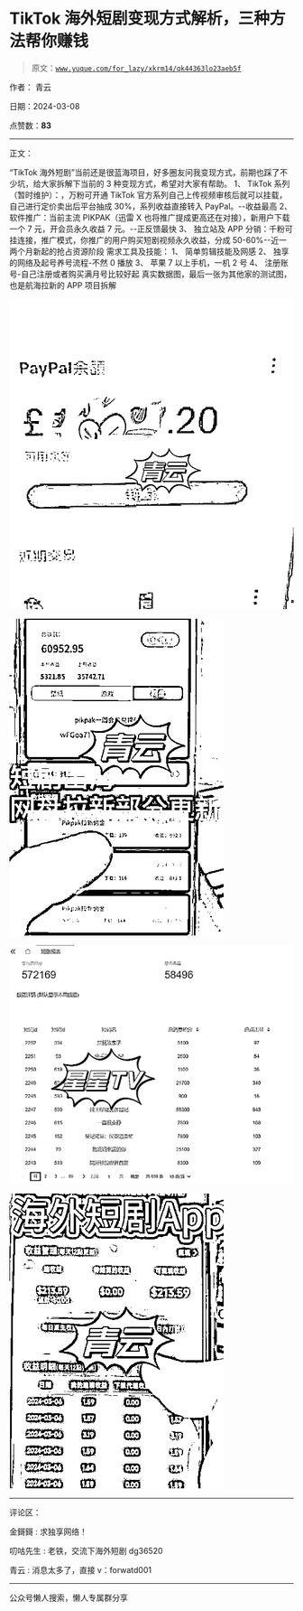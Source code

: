 # TikTok 海外短剧变现方式解析，三种方法帮你赚钱

> 原文：[`www.yuque.com/for_lazy/xkrm14/qk44363lo23aeb5f`](https://www.yuque.com/for_lazy/xkrm14/qk44363lo23aeb5f)

作者： 青云

日期：2024-03-08

点赞数：**83**

* * *

正文：

“TikTok 海外短剧”当前还是很蓝海项目，好多圈友问我变现方式，前期也踩了不少坑，给大家拆解下当前的 3 种变现方式，希望对大家有帮助。 1、
TikTok 系列（暂时维护）：，万粉可开通 TikTok 官方系列自己上传视频审核后就可以挂载，自己进行定价卖出后平台抽成 30%，系列收益直接转入 PayPal。--收益最高
2、 软件推广：当前主流 PIKPAK（迅雷 X 也将推广提成更高还在对接），新用户下载一个 7 元，开会员永久收益 7 元。--正反馈最快 3、
独立站及 APP 分销：千粉可挂连接，推广模式，你推广的用户购买短剧视频永久收益，分成 50-60%--近一两个月新起的抢占资源阶段 需求工具及技能： 1、
简单剪辑技能及网感 2、 独享的网络及起号养号流程-不然 0 播放 3、 苹果 7 以上手机，一机 2 号 4、 注册账号-自己注册或者购买满月号比较好起
真实数据图，最后一张为其他家的测试图，也是航海拉新的 APP 项目拆解

![](img/91d570414721edb72dbe2e91d784359b.png)

![](img/3ff0a5b667bdbb69f2086d297a45765e.png)

![](img/f31381e0273c23639cda3f2079a26cb5.png)

![](img/3034047b0d8ff2079b64a9df5d1561b4.png)

* * *

评论区：

金鎶鎶 : 求独享网络！

叨咕先生 : 老铁，交流下海外短剧 dg36520

青云 : 消息太多了，直接 v：forwatd001

* * *

公众号懒人搜索，懒人专属群分享